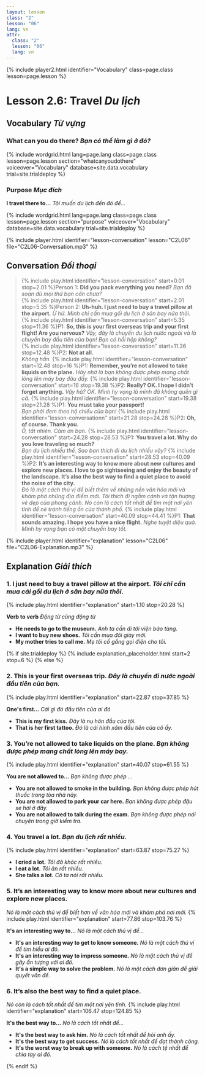```yaml
---
layout: lesson
class: "2"
lesson: "06"
lang: vn
attr:
  class: "2"
  lesson: "06"
  lang: vn
---
```


{% include player2.html identifier="Vocabulary" class=page.class lesson=page.lesson %}
# Lesson 2.6: Travel *Du lịch* 


## Vocabulary *Từ vựng*
### What can you do there? *Bạn có thể làm gì ở đó?*

{% include wordgrid.html lang=page.lang
		class=page.class 
		lesson=page.lesson 
		section="whatcanyoudothere"
		voiceover="Vocabulary"
		database=site.data.vocabulary 
		trial=site.trialdeploy %}




### Purpose *Mục đích*

**I travel there to...**  *Tôi muốn du lịch đến đó để...*

{% include wordgrid.html lang=page.lang
		class=page.class 
		lesson=page.lesson 
		section="purpose"
		voiceover="Vocabulary"
		database=site.data.vocabulary 
		trial=site.trialdeploy %}



{% include player.html identifier="lesson-conversation" lesson="C2L06" file="C2L06-Conversation.mp3" %}
## Conversation *Đối thoại*


> {% include play.html identifier="lesson-conversation" start=0.01 stop=2.01 %}Person 1: **Did you pack everything you need?**
*Bạn đã soạn đủ mọi thứ bạn cần chưa?*  
> {% include play.html identifier="lesson-conversation" start=2.01  stop=5.35 %}Person 2: **Uh-huh. I just need to buy a travel pillow at the airport.**
*Ừ hử. Mình chỉ cần mua gối du lịch ở sân bay nữa thôi.*  
> {% include play.html identifier="lesson-conversation" start=5.35 stop=11.36 %}P1: **So, this is your first overseas trip and your first flight! Are you nervous?**
*Vậy, đây là chuyến du lịch nước ngoài và là chuyến bay đầu tiên của bạn! Bạn có hồi hộp không?*  
> {% include play.html identifier="lesson-conversation" start=11.36 stop=12.48 %}P2: **Not at all.**  
*Không hẳn.*
> {% include play.html identifier="lesson-conversation" start=12.48 stop=16 %}P1: **Remember, you’re not allowed to take liquids on the plane.** 
*Hãy nhớ là bạn không được phép mang chất lỏng lên máy bay đâu đấy.* 
> {% include play.html identifier="lesson-conversation" start=16 stop=19.38 %}P2: **Really? OK. I hope I didn’t forget anything.** 
*Vậy hả? OK. Mình hy vọng là mình đã không quên gì cả.* 
> {% include play.html identifier="lesson-conversation" start=19.38 stop=21.28 %}P1: **You must take your passport!**  
*Bạn phải đem theo hộ chiếu của bạn!*
> {% include play.html identifier="lesson-conversationn" start=21.28 stop=24.28 %}P2: **Oh, of course. Thank you.**  
*Ồ, tất nhiên. Cảm ơn bạn.*
> {% include play.html identifier="lesson-conversation" start=24.28 stop=28.53 %}P1: **You travel a lot. Why do you love traveling so much?**  
*Bạn du lịch nhiều thế. Sao bạn thích đi du lịch nhiều vậy?*
> {% include play.html identifier="lesson-conversation" start=28.53 stop=40.09 %}P2: **It’s an interesting way to know more about new cultures and explore new places. I love to go sightseeing and enjoy the beauty of the landscape. It’s also the best way to find a quiet place to avoid the noise of the city.**  
*Đó là một cách thú vị để biết thêm về những nền văn hóa mới và khám phá những địa điểm mới. Tôi thích đi ngắm cảnh và tận hượng vẻ đẹp của phong cảnh. Nó còn là cách tốt nhất để tìm một nơi yên tĩnh để né tránh tiếng ồn của thành phố.*
> {% include play.html identifier="lesson-conversation" start=40.09 stop=44.41 %}P1: **That sounds amazing. I hope you have a nice flight.**
*Nghe tuyệt diệu quá. Mình hy vọng bạn có một chuyến bay tốt.*  


{% include player.html identifier="explanation" lesson="C2L06" file="C2L06-Explanation.mp3" %}
## Explanation *Giải thích*


### 1. I just need to buy a travel pillow at the airport.  *Tôi chỉ cần mua cái gối du lịch ở sân bay nữa thôi*.
{% include play.html identifier="explanation" start=1.10 stop=20.28 %}

**Verb to verb**  *Động từ cùng động từ*

- **He needs to go to the museum.**  *Anh ta cần đi tới viện bảo tàng.*
- **I want to buy new shoes.**  *Tôi cần mua đôi giày mới.*
- **My mother tries to call me.**  *Mẹ tôi cố gắng gọi điện cho tôi.*

{% if site.trialdeploy %}
	{% include explanation_placeholder.html start=2 stop=6 %}
	{% else %}



### 2. This is your first overseas trip.  *Đây là chuyến đi nước ngoài đầu tiên của bạn.*
{% include play.html identifier="explanation" start=22.87 stop=37.85 %}


**One's first...**  *Cái gì đó đầu tiên của ai đó*

- **This is my first kiss.** *Đây là nụ hôn đầu của tôi.*
- **That is her first tattoo.** *Đó là cái hình xăm đầu tiên của cô ấy.*


### 3.  You’re not allowed to take liquids on the plane.  *Bạn không được phép mang chất lỏng lên máy bay.*
{% include play.html identifier="explanation" start=40.07 stop=61.55 %}


**You are not allowed to...**  *Bạn không được phép ...*

- **You are not allowed to smoke in the building.**  *Bạn không được phép hút thuốc trong tòa nhà này.*
- **You are not allowed to park your car here.**  *Bạn không được phép đậu xe hơi ở đây.*
- **You are not allowed to talk during the exam.**  *Bạn không được phép nói chuyện trong giờ kiểm tra.*


### 4.  You travel a lot.  *Bạn du lịch rất nhiều.*
{% include play.html identifier="explanation" start=63.87 stop=75.27 %}

- **I cried a lot.**  *Tôi đã khóc rất nhiều.*
- **I eat a lot.**  *Tôi ăn rất nhiều.*
- **She talks a lot.**  *Cô ta nói rất nhiều.*

### 5.  It’s an interesting way to know more about new cultures and explore new places.
*Nó là một cách thú vị để biết hơn về văn hóa mới và khám phá nơi mới.* 
{% include play.html identifier="explanation" start=77.86 stop=103.76 %}

**It's an interesting way to...**  *Nó là một cách thú vị để...*

- **It's an interesting way to get to know someone.**   *Nó là một cách thú vị để tìm hiểu ai đó.*
- **It's an interesting way to impress someone.**  *Nó là một cách thú vị để gây ấn tượng với ai đó.*
- **It's a simple way to solve the problem.**  *Nó là một cách đơn giản để giải quyết vấn đề.*

### 6.   It’s also the best way to find a quiet place.
*Nó còn là cách tốt nhất để tìm một nơi yên tĩnh.*
{% include play.html identifier="explanation" start=106.47 stop=124.85 %}


**It's the best way to...**  *Nó là cách tốt nhất để...*

- **It's the best way to ask him.**  *Nó là cách tốt nhất để hỏi anh ấy.*
- **It's the best way to get success.**  *Nó là cách tốt nhất để đạt thành công.*
- **It's the worst way to break up with someone.**  *Nó là cách tệ nhất để chia tay ai đó.*


{% endif %}